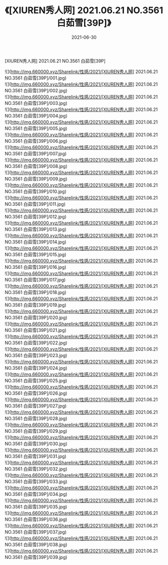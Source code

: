 ﻿---
layout: post
title:  《[XIUREN秀人网] 2021.06.21 NO.3561 白茹雪[39P]》
date:   2021-06-30
img: http://img.660000.xyz/Sharelink/性感/2021/[XIUREN秀人网] 2021.06.21 NO.3561 白茹雪[39P]/000.jpg
categories: [美女, 清纯, 唯美]
---

[XIUREN秀人网] 2021.06.21 NO.3561 白茹雪[39P]

  ![](http://img.660000.xyz/Sharelink/性感/2021/[XIUREN秀人网] 2021.06.21 NO.3561 白茹雪[39P]/001.jpg) <br> ![](http://img.660000.xyz/Sharelink/性感/2021/[XIUREN秀人网] 2021.06.21 NO.3561 白茹雪[39P]/002.jpg) <br> ![](http://img.660000.xyz/Sharelink/性感/2021/[XIUREN秀人网] 2021.06.21 NO.3561 白茹雪[39P]/003.jpg) <br> ![](http://img.660000.xyz/Sharelink/性感/2021/[XIUREN秀人网] 2021.06.21 NO.3561 白茹雪[39P]/004.jpg) <br> ![](http://img.660000.xyz/Sharelink/性感/2021/[XIUREN秀人网] 2021.06.21 NO.3561 白茹雪[39P]/005.jpg) <br> ![](http://img.660000.xyz/Sharelink/性感/2021/[XIUREN秀人网] 2021.06.21 NO.3561 白茹雪[39P]/006.jpg) <br> ![](http://img.660000.xyz/Sharelink/性感/2021/[XIUREN秀人网] 2021.06.21 NO.3561 白茹雪[39P]/007.jpg) <br> ![](http://img.660000.xyz/Sharelink/性感/2021/[XIUREN秀人网] 2021.06.21 NO.3561 白茹雪[39P]/008.jpg) <br> ![](http://img.660000.xyz/Sharelink/性感/2021/[XIUREN秀人网] 2021.06.21 NO.3561 白茹雪[39P]/009.jpg) <br> ![](http://img.660000.xyz/Sharelink/性感/2021/[XIUREN秀人网] 2021.06.21 NO.3561 白茹雪[39P]/010.jpg) <br> ![](http://img.660000.xyz/Sharelink/性感/2021/[XIUREN秀人网] 2021.06.21 NO.3561 白茹雪[39P]/011.jpg) <br> ![](http://img.660000.xyz/Sharelink/性感/2021/[XIUREN秀人网] 2021.06.21 NO.3561 白茹雪[39P]/012.jpg) <br> ![](http://img.660000.xyz/Sharelink/性感/2021/[XIUREN秀人网] 2021.06.21 NO.3561 白茹雪[39P]/013.jpg) <br> ![](http://img.660000.xyz/Sharelink/性感/2021/[XIUREN秀人网] 2021.06.21 NO.3561 白茹雪[39P]/014.jpg) <br> ![](http://img.660000.xyz/Sharelink/性感/2021/[XIUREN秀人网] 2021.06.21 NO.3561 白茹雪[39P]/015.jpg) <br> ![](http://img.660000.xyz/Sharelink/性感/2021/[XIUREN秀人网] 2021.06.21 NO.3561 白茹雪[39P]/016.jpg) <br> ![](http://img.660000.xyz/Sharelink/性感/2021/[XIUREN秀人网] 2021.06.21 NO.3561 白茹雪[39P]/017.jpg) <br> ![](http://img.660000.xyz/Sharelink/性感/2021/[XIUREN秀人网] 2021.06.21 NO.3561 白茹雪[39P]/018.jpg) <br> ![](http://img.660000.xyz/Sharelink/性感/2021/[XIUREN秀人网] 2021.06.21 NO.3561 白茹雪[39P]/019.jpg) <br> ![](http://img.660000.xyz/Sharelink/性感/2021/[XIUREN秀人网] 2021.06.21 NO.3561 白茹雪[39P]/020.jpg) <br> ![](http://img.660000.xyz/Sharelink/性感/2021/[XIUREN秀人网] 2021.06.21 NO.3561 白茹雪[39P]/021.jpg) <br> ![](http://img.660000.xyz/Sharelink/性感/2021/[XIUREN秀人网] 2021.06.21 NO.3561 白茹雪[39P]/022.jpg) <br> ![](http://img.660000.xyz/Sharelink/性感/2021/[XIUREN秀人网] 2021.06.21 NO.3561 白茹雪[39P]/023.jpg) <br> ![](http://img.660000.xyz/Sharelink/性感/2021/[XIUREN秀人网] 2021.06.21 NO.3561 白茹雪[39P]/024.jpg) <br> ![](http://img.660000.xyz/Sharelink/性感/2021/[XIUREN秀人网] 2021.06.21 NO.3561 白茹雪[39P]/025.jpg) <br> ![](http://img.660000.xyz/Sharelink/性感/2021/[XIUREN秀人网] 2021.06.21 NO.3561 白茹雪[39P]/026.jpg) <br> ![](http://img.660000.xyz/Sharelink/性感/2021/[XIUREN秀人网] 2021.06.21 NO.3561 白茹雪[39P]/027.jpg) <br> ![](http://img.660000.xyz/Sharelink/性感/2021/[XIUREN秀人网] 2021.06.21 NO.3561 白茹雪[39P]/028.jpg) <br> ![](http://img.660000.xyz/Sharelink/性感/2021/[XIUREN秀人网] 2021.06.21 NO.3561 白茹雪[39P]/029.jpg) <br> ![](http://img.660000.xyz/Sharelink/性感/2021/[XIUREN秀人网] 2021.06.21 NO.3561 白茹雪[39P]/030.jpg) <br> ![](http://img.660000.xyz/Sharelink/性感/2021/[XIUREN秀人网] 2021.06.21 NO.3561 白茹雪[39P]/031.jpg) <br> ![](http://img.660000.xyz/Sharelink/性感/2021/[XIUREN秀人网] 2021.06.21 NO.3561 白茹雪[39P]/032.jpg) <br> ![](http://img.660000.xyz/Sharelink/性感/2021/[XIUREN秀人网] 2021.06.21 NO.3561 白茹雪[39P]/033.jpg) <br> ![](http://img.660000.xyz/Sharelink/性感/2021/[XIUREN秀人网] 2021.06.21 NO.3561 白茹雪[39P]/034.jpg) <br> ![](http://img.660000.xyz/Sharelink/性感/2021/[XIUREN秀人网] 2021.06.21 NO.3561 白茹雪[39P]/035.jpg) <br> ![](http://img.660000.xyz/Sharelink/性感/2021/[XIUREN秀人网] 2021.06.21 NO.3561 白茹雪[39P]/036.jpg) <br> ![](http://img.660000.xyz/Sharelink/性感/2021/[XIUREN秀人网] 2021.06.21 NO.3561 白茹雪[39P]/037.jpg) <br> ![](http://img.660000.xyz/Sharelink/性感/2021/[XIUREN秀人网] 2021.06.21 NO.3561 白茹雪[39P]/038.jpg) <br> ![](http://img.660000.xyz/Sharelink/性感/2021/[XIUREN秀人网] 2021.06.21 NO.3561 白茹雪[39P]/039.jpg) <br>